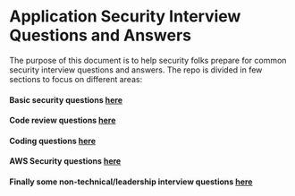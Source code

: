 # Application Security Interview Questions and Answers

The purpose of this document is to help security folks prepare for common security interview questions and answers. 
The repo is divided in few sections to focus on different areas:
#### Basic security questions [here](https://github.com/tahmed11/appsec_interview/blob/master/Common_Security_Questions.md)
#### Code review questions [here](https://github.com/tahmed11/appsec_interview/blob/master/code_review/README.md)
#### Coding questions [here](https://github.com/tahmed11/appsec_interview/blob/master/Coding/README.md)
#### AWS Security questions [here](https://github.com/tahmed11/appsec_interview/blob/master/AWS_Security_Questions.md)
#### Finally some non-technical/leadership interview questions [here](https://github.com/tahmed11/appsec_interview/blob/master/Leadership_Questions.md)
